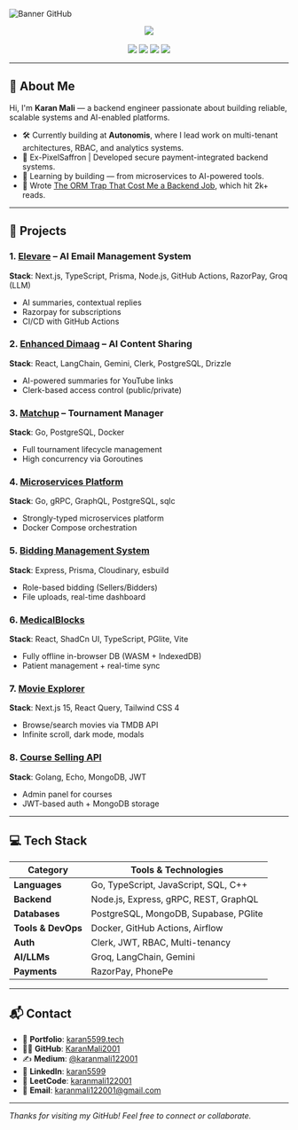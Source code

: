 ![Banner GitHub](https://github.com/KaranMali2001/KaranMali2001/assets/banner-placeholder.png)

<div align="center">
  <img src="https://api.visitorbadge.io/api/visitors?path=https%3A%2F%2Fgithub.com%2FKaranMali2001&label=VISITORS&labelColor=%23000&countColor=%230A0209" />
  <br><br>
  <a href="https://www.linkedin.com/in/karan5599/"><img src="https://img.shields.io/badge/LinkedIn-d5d5d5?style=for-the-badge&logo=linkedin&logoColor=0A0209" /></a>
  <a href="https://medium.com/@karanmali122001"><img src="https://img.shields.io/badge/medium-d5d5d5?style=for-the-badge&logo=Medium&logoColor=0A0209" /></a>
  <a href="https://karan5599.tech/"><img src="https://img.shields.io/badge/portfolio-d5d5d5?style=for-the-badge&logo=Portfolio&logoColor=0A0209" /></a>
  <a href="mailto:karanmali122001@gmail.com"><img src="https://img.shields.io/badge/Gmail-d5d5d5?style=for-the-badge&logo=gmail&logoColor=0A0209" /></a>
</div>

---

## 👋 About Me

Hi, I'm **Karan Mali** — a backend engineer passionate about building reliable, scalable systems and AI-enabled platforms.

- 🛠️ Currently building at **Autonomis**, where I lead work on multi-tenant architectures, RBAC, and analytics systems.
- 💼 Ex-PixelSaffron | Developed secure payment-integrated backend systems.
- 🧠 Learning by building — from microservices to AI-powered tools.
- 📩 Wrote [The ORM Trap That Cost Me a Backend Job](https://medium.com/@karanmali122001/the-orm-trap-that-cost-me-a-backend-job-042c710d5163), which hit 2k+ reads.

---

## 🚀 Projects

### 1. [Elevare](https://elevareapp.com/) – AI Email Management System  
**Stack**: Next.js, TypeScript, Prisma, Node.js, GitHub Actions, RazorPay, Groq (LLM)  
- AI summaries, contextual replies  
- Razorpay for subscriptions  
- CI/CD with GitHub Actions

### 2. [Enhanced Dimaag](https://enhanced-dimaag.vercel.app/) – AI Content Sharing  
**Stack**: React, LangChain, Gemini, Clerk, PostgreSQL, Drizzle  
- AI-powered summaries for YouTube links  
- Clerk-based access control (public/private)

### 3. [Matchup](https://github.com/KaranMali2001/MatchUp) – Tournament Manager  
**Stack**: Go, PostgreSQL, Docker  
- Full tournament lifecycle management  
- High concurrency via Goroutines

### 4. [Microservices Platform](https://github.com/KaranMali2001/Golang-micro-services)  
**Stack**: Go, gRPC, GraphQL, PostgreSQL, sqlc  
- Strongly-typed microservices platform  
- Docker Compose orchestration

### 5. [Bidding Management System](https://bidding-management-system.vercel.app/)  
**Stack**: Express, Prisma, Cloudinary, esbuild  
- Role-based bidding (Sellers/Bidders)  
- File uploads, real-time dashboard

### 6. [MedicalBlocks](https://patient-management-system-pglite.vercel.app/)  
**Stack**: React, ShadCn UI, TypeScript, PGlite, Vite  
- Fully offline in-browser DB (WASM + IndexedDB)  
- Patient management + real-time sync

### 7. [Movie Explorer](https://ultimatecoders-interview.vercel.app/)  
**Stack**: Next.js 15, React Query, Tailwind CSS 4  
- Browse/search movies via TMDB API  
- Infinite scroll, dark mode, modals

### 8. [Course Selling API](https://github.com/KaranMali2001/Course-Selling-App)  
**Stack**: Golang, Echo, MongoDB, JWT  
- Admin panel for courses  
- JWT-based auth + MongoDB storage

---

## 💻 Tech Stack

| Category        | Tools & Technologies |
|----------------|----------------------|
| **Languages**     | Go, TypeScript, JavaScript, SQL, C++ |
| **Backend**       | Node.js, Express, gRPC, REST, GraphQL |
| **Databases**     | PostgreSQL, MongoDB, Supabase, PGlite |
| **Tools & DevOps**| Docker, GitHub Actions, Airflow |
| **Auth**          | Clerk, JWT, RBAC, Multi-tenancy |
| **AI/LLMs**       | Groq, LangChain, Gemini |
| **Payments**      | RazorPay, PhonePe |

---

## 📬 Contact

- 🔗 **Portfolio**: [karan5599.tech](https://karan5599.tech)  
- 🧑‍💻 **GitHub**: [KaranMali2001](https://github.com/KaranMali2001)  
- ✍️ **Medium**: [@karanmali122001](https://medium.com/@karanmali122001)  
- 💼 **LinkedIn**: [karan5599](http://www.linkedin.com/in/karan5599)  
- 📮 **LeetCode**: [karanmali122001](https://leetcode.com/u/karanmali122001/)  
- 📧 **Email**: karanmali122001@gmail.com  

---

_Thanks for visiting my GitHub! Feel free to connect or collaborate._
